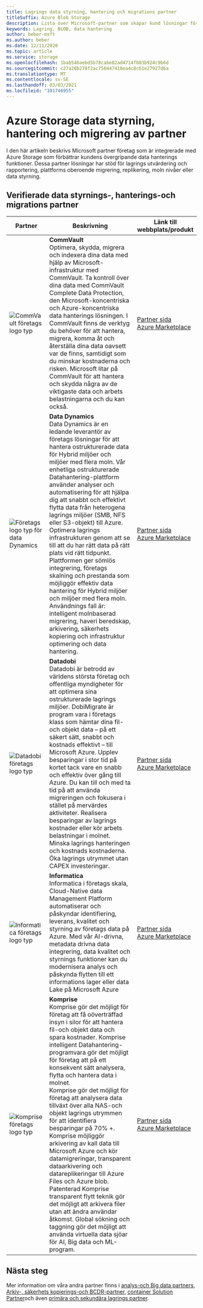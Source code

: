 ```yaml
---
title: Lagrings data styrning, hantering och migrations partner
titleSuffix: Azure Blob Storage
description: Lista över Microsoft-partner som skapar kund lösningar för data styrning, hantering och migrering med Azure Storage
keywords: Lagring, BLOB, data hantering
author: beber-msft
ms.author: beber
ms.date: 12/11/2020
ms.topic: article
ms.service: storage
ms.openlocfilehash: 1bab546aebd5b78cabe82ad4714fb03b924c9b6d
ms.sourcegitcommit: c27a20b278f2ac758447418ea4c8c61e27927d6a
ms.translationtype: MT
ms.contentlocale: sv-SE
ms.lasthandoff: 03/03/2021
ms.locfileid: "101746955"
---
```

# <a name="azure-storage-data-governance-management-and-migration-partners"></a>Azure Storage data styrning, hantering och migrering av partner

I den här artikeln beskrivs Microsoft partner företag som är integrerade med Azure Storage som förbättrar kundens övergripande data hanterings funktioner. Dessa partner lösningar har stöd för lagrings utvärdering och rapportering, plattforms oberoende migrering, replikering, moln nivåer eller data styrning.

## <a name="verified-data-governance-management-and-migration-partners"></a>Verifierade data styrnings-, hanterings-och migrations partner
| Partner | Beskrivning | Länk till webbplats/produkt |
| ------- | ----------- | -------------------- |
|![CommVault företags logo typ](./media/commvault-logo.jpg) |**CommVault**<br>Optimera, skydda, migrera och indexera dina data med hjälp av Microsoft-infrastruktur med CommVault. Ta kontroll över dina data med CommVault Complete Data Protection, den Microsoft-koncentriska och Azure-koncentriska data hanterings lösningen. I CommVault finns de verktyg du behöver för att hantera, migrera, komma åt och återställa dina data oavsett var de finns, samtidigt som du minskar kostnaderna och risken. Microsoft litar på CommVault för att hantera och skydda några av de viktigaste data och arbets belastningarna och du kan också. |[Partner sida](https://www.commvault.com/complete-data-protection)<br>[Azure Marketplace](https://azuremarketplace.microsoft.com/marketplace/apps/commvault.commvault)|
|![Företags logo typ för data Dynamics](./media/datadyn-logo.png) |**Data Dynamics**<br>Data Dynamics är en ledande leverantör av företags lösningar för att hantera ostrukturerade data för Hybrid miljöer och miljöer med flera moln. Vår enhetliga ostrukturerade Datahantering-plattform använder analyser och automatisering för att hjälpa dig att snabbt och effektivt flytta data från heterogena lagrings miljöer (SMB, NFS eller S3-objekt) till Azure.  Optimera lagrings infrastrukturen genom att se till att du har rätt data på rätt plats vid rätt tidpunkt. Plattformen ger sömlös integrering, företags skalning och prestanda som möjliggör effektiv data hantering för Hybrid miljöer och miljöer med flera moln.  Användnings fall är: intelligent molnbaserad migrering, haveri beredskap, arkivering, säkerhets kopiering och infrastruktur optimering och data hantering. |[Partner sida](https://www.datadynamicsinc.com/ms-azure-partner/)<br>[Azure Marketplace](https://azuremarketplace.microsoft.com/marketplace/apps/datadynamicsinc1581991927942.vm_2-preview?tab=Overview&flightCodes=18994ad6-20dc-4bdb-ae27-e7ef3263fa9e)|
![Datadobi företags logo typ](./media/datadob-logo.png) |**Datadobi**<br> Datadobi är betrodd av världens största företag och offentliga myndigheter för att optimera sina ostrukturerade lagrings miljöer. DobiMigrate är program vara i företags klass som hämtar dina fil-och objekt data – på ett säkert sätt, snabbt och kostnads effektivt – till Microsoft Azure. Upplev besparingar i stor tid på kortet tack vare en snabb och effektiv över gång till Azure. Du kan till och med ta tid på att använda migreringen och fokusera i stället på mervärdes aktiviteter. Realisera besparingar av lagrings kostnader eller kör arbets belastningar i molnet. Minska lagrings hanteringen och kostnads kostnaderna. Öka lagrings utrymmet utan CAPEX investeringar.|[Partner sida](https://datadobi.com/partners/microsoft/)<br>[Azure Marketplace](https://azuremarketplace.microsoft.com/marketplace/apps/datadobi1602192408529.datadobi-dobimigrate?tab=Overview)|
![Informatica företags logo typ](./media/informatica-logo.png) |**Informatica**<br>Informatica i företags skala, Cloud-Native data Management Platform automatiserar och påskyndar identifiering, leverans, kvalitet och styrning av företags data på Azure. Med vår AI-drivna, metadata drivna data integrering, data kvalitet och styrnings funktioner kan du modernisera analys och påskynda flytten till ett informations lager eller data Lake på Microsoft Azure|[Partner sida](https://www.informatica.com/azure)<br>[Azure Marketplace](https://azuremarketplace.microsoft.com/marketplace/apps/informatica.annualiics?tab=Overview)|
|![Komprise företags logo typ](./media/komprise-logo.png) |**Komprise**<br>Komprise gör det möjligt för företag att få oöverträffad insyn i silor för att hantera fil-och objekt data och spara kostnader. Komprise intelligent Datahantering-programvara gör det möjligt för företag att på ett konsekvent sätt analysera, flytta och hantera data i molnet.<br>Komprise gör det möjligt för företag att analysera data tillväxt över alla NAS-och objekt lagrings utrymmen för att identifiera besparingar på 70% +. Komprise möjliggör arkivering av kall data till Microsoft Azure och kör datamigreringar, transparent dataarkivering och datareplikeringar till Azure Files och Azure blob. Patenterad Komprise transparent flytt teknik gör det möjligt att arkivera filer utan att ändra användar åtkomst. Global sökning och taggning gör det möjligt att använda virtuella data sjöar för AI, Big data och ML-program. |[Partner sida](https://www.komprise.com/partners/microsoft-azure/)<br>[Azure Marketplace](https://azuremarketplace.microsoft.com/marketplace/apps/komprise_inc.intelligent_data_management?tab=Overview) |
## <a name="next-steps"></a>Nästa steg
Mer information om våra andra partner finns i [analys-och Big data partners](..\analytics\partner-overview.md), [Arkiv-, säkerhets kopierings-och BCDR-partner](..\backup-archive-disaster-recovery\partner-overview.md), [container Solution Partner](..\container-solutions\partner-overview.md)och även [primära och sekundära lagrings partner](..\primary-secondary-storage\partner-overview.md).

